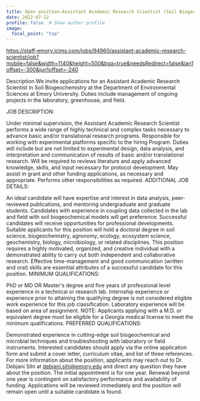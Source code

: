 ```yaml
---
title: Open position-Assistant Academic Research Scientist (Soil Biogeochemistry)
date: 2022-07-12
profile: false  # Show author profile
image:
  focal_point: "top"
---
```

https://staff-emory.icims.com/jobs/94960/assistant-academic-research-scientist/job?mobile=false&width=1140&height=500&bga=true&needsRedirect=false&jan1offset=-300&jun1offset=-240

Description
We invite applications for an Assistant Academic Research Scientist in Soil Biogeochemistry at the Department of Environmental Sciences at Emory University. Duties include management of ongoing projects in the laboratory, greenhouse, and field.

 

JOB DESCRIPTION:

Under minimal supervision, the Assistant Academic Research Scientist performs a wide range of highly technical and complex tasks necessary to advance basic and/or translational research programs.
Responsible for working with experimental platforms specific to the hiring Program.
Duties will include but are not limited to experimental design, data analysis, and interpretation and communication of results of basic and/or translational research.
Will be required to reviews literature and apply advanced knowledge, skills, and input necessary for protocol development.
May assist in grant and other funding applications, as necessary and appropriate.
Performs other responsibilities as required.
ADDITIONAL JOB DETAILS:

An ideal candidate will have expertise and interest in data analysis, peer-reviewed publications, and mentoring undergraduate and graduate students.
Candidates with experience in coupling data collected in the lab and field with soil biogeochemical models will get preference.
Successful candidates will receive opportunities for professional developments.
Suitable applicants for this position will hold a doctoral degree in soil science, biogeochemistry, agronomy, ecology, ecosystem science, geochemistry, biology, microbiology, or related disciplines. 
This position requires a highly motivated, organized, and creative individual with a demonstrated ability to carry out both independent and collaborative research.
Effective time-management and good communication (written and oral) skills are essential attributes of a successful candidate for this position.
MINIMUM QUALIFICATIONS:

PhD or MD OR Master's degree and five years of professional level experience in a technical or research lab.
Internship experience or experience prior to attaining the qualifying degree is not considered eligible work experience for this job classification.
Laboratory experience will be based on area of assignment. 
NOTE: Applicants applying with a M.D. or equivalent degree must be eligible for a Georgia medical license to meet the minimum qualifications.
PREFERRED QUALIFICATIONS:

Demonstrated experience in cutting-edge soil biogeochemical and microbial techniques and troubleshooting with laboratory or field instruments.
Interested candidates should apply via the online application form and submit a cover letter, curriculum vitae, and list of three references. For more information about the position, applicants may reach out to Dr. Debjani Sihi at debjani.sihi@emory.edu and direct any question they have about the position. The initial appointment is for one year. Renewal beyond one year is contingent on satisfactory performance and availability of funding. Applications will be reviewed immediately and the position will remain open until a suitable candidate is found.